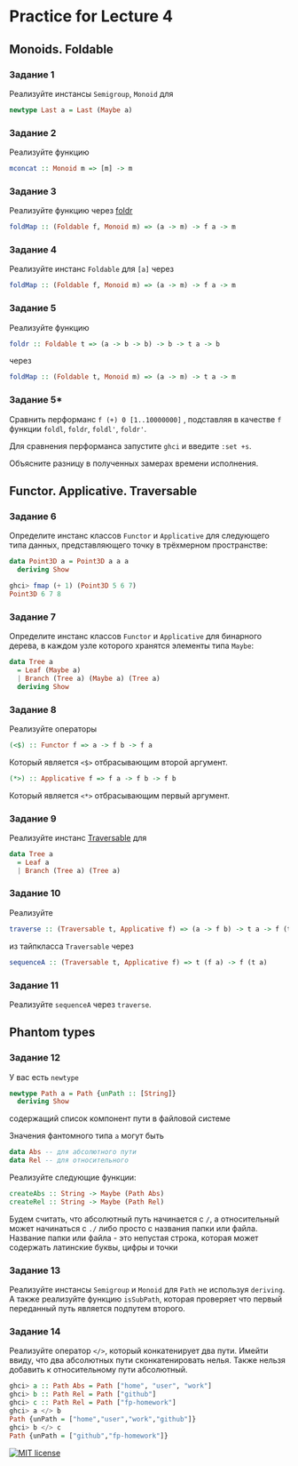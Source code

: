 # Practice for Lecture 4
## Monoids. Foldable

### Задание 1
Реализуйте инстансы `Semigroup`, `Monoid` для 
```haskell
newtype Last a = Last (Maybe a)
```

### Задание 2
Реализуйте функцию
```haskell
mconcat :: Monoid m => [m] -> m
```

### Задание 3
Реализуйте функцию через [foldr](http://hackage.haskell.org/package/base-4.12.0.0/docs/Data-Foldable.html#v:foldr)
```haskell
foldMap :: (Foldable f, Monoid m) => (a -> m) -> f a -> m
```

### Задание 4
Реализуйте инстанс `Foldable` для `[a]` через
```haskell
foldMap :: (Foldable f, Monoid m) => (a -> m) -> f a -> m
```

### Задание 5
Реализуйте функцию 
```haskell
foldr :: Foldable t => (a -> b -> b) -> b -> t a -> b
```
через
```haskell
foldMap :: (Foldable t, Monoid m) => (a -> m) -> t a -> m
```

### Задание 5*

Сравнить перформанс `f (+) 0 [1..10000000]` ,
подставляя в качестве `f` функции `foldl`, `foldr`, `foldl'`, `foldr'`.

Для сравнения перформанса запустите `ghci` и введите `:set +s`.

Объясните разницу в полученных замерах времени исполнения.

## Functor. Applicative. Traversable

### Задание 6

Определите инстанс классов `Functor` и `Applicative`  для следующего типа данных, представляющего точку в трёхмерном пространстве:
```haskell
data Point3D a = Point3D a a a 
  deriving Show
```
```haskell
ghci> fmap (+ 1) (Point3D 5 6 7)
Point3D 6 7 8
```

### Задание 7
Определите инстанс классов `Functor` и `Applicative` для бинарного дерева, 
в каждом узле которого хранятся элементы типа `Maybe`:
```haskell
data Tree a 
  = Leaf (Maybe a) 
  | Branch (Tree a) (Maybe a) (Tree a) 
  deriving Show
```

### Задание 8
Реализуйте операторы
```haskell
(<$) :: Functor f => a -> f b -> f a
```
Который является `<$>` отбрасывающим второй аргумент.

```haskell
(*>) :: Applicative f => f a -> f b -> f b
```
Который является `<*>` отбрасывающим первый аргумент.

### Задание 9
Реализуйте инстанс [Traversable](http://hackage.haskell.org/package/base-4.12.0.0/docs/Data-Traversable.html#t:Traversable) для
```haskell
data Tree a 
  = Leaf a 
  | Branch (Tree a) (Tree a)
```

### Задание 10
Реализуйте 
```haskell
traverse :: (Traversable t, Applicative f) => (a -> f b) -> t a -> f (t b)
```
из тайпкласса `Traversable` через
```haskell
sequenceA :: (Traversable t, Applicative f) => t (f a) -> f (t a)
```

### Задание 11
Реализуйте `sequenceA` через `traverse`.

## Phantom types

### Задание 12
У вас есть `newtype`
```haskell
newtype Path a = Path {unPath :: [String]}
  deriving Show
```
содержащий список компонент пути в файловой системе

Значения фантомного типа `a` могут быть
```haskell
data Abs -- для абсолютного пути
data Rel -- для относительного
```

Реализуйте следующие функции:
```haskell
createAbs :: String -> Maybe (Path Abs)
createRel :: String -> Maybe (Path Rel)
```
Будем считать, что абсолютный путь начинается с `/`, 
а относительный может начинаться с `./` либо просто с названия папки или файла.
Название папки или файла - это непустая строка, которая может содержать латинские буквы, цифры и точки

### Задание 13
Реализуйте инстансы `Semigroup` и `Monoid` для `Path` не используя `deriving`.
А также реализуйте функцию `isSubPath`, которая проверяет что первый переданный путь
является подпутем второго.

### Задание 14
Реализуйте оператор `</>`, который конкатенирует два пути.
Имейти ввиду, что два абсолютных пути сконкатенировать нелья.
Также нельзя добавить к относительному пути абсолютный.

```haskell
ghci> a :: Path Abs = Path ["home", "user", "work"]
ghci> b :: Path Rel = Path ["github"]
ghci> c :: Path Rel = Path ["fp-homework"]
ghci> a </> b
Path {unPath = ["home","user","work","github"]}
ghci> b </> c
Path {unPath = ["github","fp-homework"]}
```

[![MIT license](https://img.shields.io/badge/license-MIT-blue.svg)](https://github.com//fp-homework/blob/master/hw1/LICENSE)

